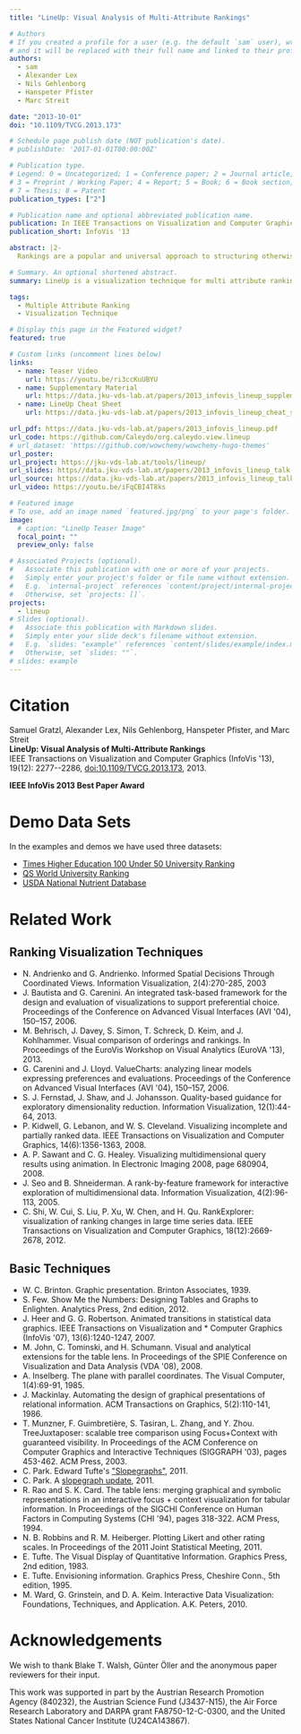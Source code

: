 ```yaml
---
title: "LineUp: Visual Analysis of Multi-Attribute Rankings"

# Authors
# If you created a profile for a user (e.g. the default `sam` user), write the username (folder name) here
# and it will be replaced with their full name and linked to their profile.
authors:
  - sam
  - Alexander Lex
  - Nils Gehlenborg
  - Hanspeter Pfister
  - Marc Streit

date: "2013-10-01"
doi: "10.1109/TVCG.2013.173"

# Schedule page publish date (NOT publication's date).
# publishDate: '2017-01-01T00:00:00Z'

# Publication type.
# Legend: 0 = Uncategorized; 1 = Conference paper; 2 = Journal article;
# 3 = Preprint / Working Paper; 4 = Report; 5 = Book; 6 = Book section;
# 7 = Thesis; 8 = Patent
publication_types: ["2"]

# Publication name and optional abbreviated publication name.
publication: In IEEE Transactions on Visualization and Computer Graphics (InfoVis '13)
publication_short: InfoVis '13

abstract: |2-
  Rankings are a popular and universal approach to structuring otherwise unorganized collections of items by computing a rank for each item based on the value of one or more of its attributes. This allows us, for example, to prioritize tasks or to evaluate the performance of products relative to each other. While the visualization of a ranking itself is straightforward, its interpretation is not, because the rank of an item represents only a summary of a potentially complicated relationship between its attributes and those of the other items. It is also common that alternative rankings exist which need to be compared and analyzed to gain insight into how multiple heterogeneous attributes affect the rankings. Advanced visual exploration tools are needed to make this process efficient. In this paper we present a comprehensive analysis of requirements for the visualization of multi-attribute rankings. Based on these considerations, we propose LineUp - a novel and scalable visualization technique that uses bar charts. This interactive technique supports the ranking of items based on multiple heterogeneous attributes with different scales and semantics. It enables users to interactively combine attributes and flexibly refine parameters to explore the effect of changes in the attribute combination. This process can be employed to derive actionable insights as to which attributes of an item need to be modified in order for its rank to change. Additionally, through integration of slope graphs, LineUp can also be used to compare multiple alternative rankings on the same set of items, for example, over time or across different attribute combinations. We evaluate the effectiveness of the proposed multi-attribute visualization technique in a qualitative study. The study shows that users are able to successfully solve complex ranking tasks in a short period of time.

# Summary. An optional shortened abstract.
summary: LineUp is a visualization technique for multi attribute rankings

tags:
  - Multiple Attribute Ranking
  - Visualization Technique

# Display this page in the Featured widget?
featured: true

# Custom links (uncomment lines below)
links:
  - name: Teaser Video
    url: https://youtu.be/ri3ccKuUBYU
  - name: Supplementary Material
    url: https://data.jku-vds-lab.at/papers/2013_infovis_lineup_supplement.zip
  - name: LineUp Cheat Sheet
    url: https://data.jku-vds-lab.at/papers/2013_infovis_lineup_cheat_sheet.pdf

url_pdf: https://data.jku-vds-lab.at/papers/2013_infovis_lineup.pdf
url_code: https://github.com/Caleydo/org.caleydo.view.lineup
# url_dataset: 'https://github.com/wowchemy/wowchemy-hugo-themes'
url_poster:
url_project: https://jku-vds-lab.at/tools/lineup/
url_slides: https//data.jku-vds-lab.at/papers/2013_infovis_lineup_talk.pdf
url_source: https://data.jku-vds-lab.at/papers/2013_infovis_lineup_talk.pptx
url_video: https://youtu.be/iFqCBI4T8ks

# Featured image
# To use, add an image named `featured.jpg/png` to your page's folder.
image:
  # caption: "LineUp Teaser Image"
  focal_point: ""
  preview_only: false

# Associated Projects (optional).
#   Associate this publication with one or more of your projects.
#   Simply enter your project's folder or file name without extension.
#   E.g. `internal-project` references `content/project/internal-project/index.md`.
#   Otherwise, set `projects: []`.
projects:
  - lineup
# Slides (optional).
#   Associate this publication with Markdown slides.
#   Simply enter your slide deck's filename without extension.
#   E.g. `slides: "example"` references `content/slides/example/index.md`.
#   Otherwise, set `slides: ""`.
# slides: example
---
```


# Citation

Samuel Gratzl, Alexander Lex, Nils Gehlenborg, Hanspeter Pfister, and Marc Streit <br>
**LineUp: Visual Analysis of Multi-Attribute Rankings** <br>
IEEE Transactions on Visualization and Computer Graphics (InfoVis '13), 19(12): 2277--2286, [doi:10.1109/TVCG.2013.173](https://doi.org/10.1109/TVCG.2013.173), 2013.

**<i class="fa fa-award"></i> IEEE InfoVis 2013 Best Paper Award**

# Demo Data Sets

In the examples and demos we have used three datasets:

- [Times Higher Education 100 Under 50 University Ranking](https://www.timeshighereducation.co.uk/world-university-rankings/2012/one-hundred-under-fifty)
- [QS World University Ranking](https://www.iu.qs.com/university-rankings/world-university-rankings/)
- [USDA National Nutrient Database](https://www.ars.usda.gov/ba/bhnrc/ndl)

# Related Work

## Ranking Visualization Techniques

- N. Andrienko and G. Andrienko. Informed Spatial Decisions Through Coordinated Views. Information Visualization, 2(4):270-285, 2003
- J. Bautista and G. Carenini. An integrated task-based framework for the design and evaluation of visualizations to support preferential choice. Proceedings of the Conference on Advanced Visual Interfaces (AVI '04), 150–157, 2006.
- M. Behrisch, J. Davey, S. Simon, T. Schreck, D. Keim, and J. Kohlhammer. Visual comparison of orderings and rankings. In Proceedings of the EuroVis Workshop on Visual Analytics (EuroVA '13), 2013.
- G. Carenini and J. Lloyd. ValueCharts: analyzing linear models expressing preferences and evaluations. Proceedings of the Conference on Advanced Visual Interfaces (AVI '04), 150–157, 2006.
- S. J. Fernstad, J. Shaw, and J. Johansson. Quality-based guidance for exploratory dimensionality reduction. Information Visualization, 12(1):44-64, 2013.
- P. Kidwell, G. Lebanon, and W. S. Cleveland. Visualizing incomplete and partially ranked data. IEEE Transactions on Visualization and Computer Graphics, 14(6):1356-1363, 2008.
- A. P. Sawant and C. G. Healey. Visualizing multidimensional query results using animation. In Electronic Imaging 2008, page 680904, 2008.
- J. Seo and B. Shneiderman. A rank-by-feature framework for interactive exploration of multidimensional data. Information Visualization, 4(2):96-113, 2005.
- C. Shi, W. Cui, S. Liu, P. Xu, W. Chen, and H. Qu. RankExplorer: visualization of ranking changes in large time series data. IEEE Transactions on Visualization and Computer Graphics, 18(12):2669-2678, 2012.

## Basic Techniques

- W. C. Brinton. Graphic presentation. Brinton Associates, 1939.
- S. Few. Show Me the Numbers: Designing Tables and Graphs to Enlighten. Analytics Press, 2nd edition, 2012.
- J. Heer and G. G. Robertson. Animated transitions in statistical data graphics. IEEE Transactions on Visualization and \* Computer Graphics (InfoVis '07), 13(6):1240-1247, 2007.
- M. John, C. Tominski, and H. Schumann. Visual and analytical extensions for the table lens. In Proceedings of the SPIE Conference on Visualization and Data Analysis (VDA '08), 2008.
- A. Inselberg. The plane with parallel coordinates. The Visual Computer, 1(4):69-91, 1985.
- J. Mackinlay. Automating the design of graphical presentations of relational information. ACM Transactions on Graphics, 5(2):110-141, 1986.
- T. Munzner, F. Guimbretière, S. Tasiran, L. Zhang, and Y. Zhou. TreeJuxtaposer: scalable tree comparison using Focus+Context with guaranteed visibility. In Proceedings of the ACM Conference on Computer Graphics and Interactive Techniques (SIGGRAPH '03), pages 453-462. ACM Press, 2003.
- C. Park. Edward Tufte's ["Slopegraphs"](https://charliepark.org/slopegraphs/), 2011.
- C. Park. A [slopegraph update](https://charliepark.org/a-slopegraph-update/), 2011.
- R. Rao and S. K. Card. The table lens: merging graphical and symbolic representations in an interactive focus + context visualization for tabular information. In Proceedings of the SIGCHI Conference on Human Factors in Computing Systems (CHI '94), pages 318-322. ACM Press, 1994.
- N. B. Robbins and R. M. Heiberger. Plotting Likert and other rating scales. In Proceedings of the 2011 Joint Statistical Meeting, 2011.
- E. Tufte. The Visual Display of Quantitative Information. Graphics Press, 2nd edition, 1983.
- E. Tufte. Envisioning information. Graphics Press, Cheshire Conn., 5th edition, 1995.
- M. Ward, G. Grinstein, and D. A. Keim. Interactive Data Visualization: Foundations, Techniques, and Application. A.K. Peters, 2010.

# Acknowledgements

We wish to thank Blake T. Walsh, Günter Öller and the anonymous paper reviewers for their input.

This work was supported in part by the Austrian Research Promotion Agency (840232), the Austrian Science Fund (J3437-N15), the Air Force Research Laboratory and DARPA grant FA8750-12-C-0300, and the United States National Cancer Institute (U24CA143867).
